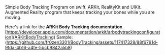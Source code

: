 Simple Body Tracking Program on swift. ARKit, RealityKit and UIKit. Augmented Reality program that keeps tracking your bones while you are moving. 

Here's a link for the **ARKit Body Tracking documentation**. [https://developer.apple.com/documentation/arkit/arbodytrackingconfiguration](ARKitBodyTracking)
Sample: (https://github.com/fr0zen3301/BodyTracking/assets/117417328/88f6791d-9fda-4b16-a4fe-5bcb9842a5b8)
